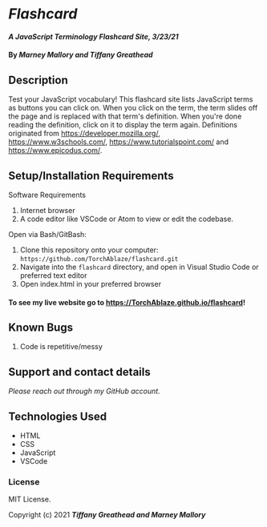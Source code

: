 # _Flashcard_

#### _A JavaScript Terminology Flashcard Site, 3/23/21_

#### By _**Marney Mallory and Tiffany Greathead**_

## Description

Test your JavaScript vocabulary! This flashcard site lists JavaScript terms as buttons you can click on. When you click on the term, the term slides off the page and is replaced with that term's definition. When you're done reading the definition, click on it to display the term again. Definitions originated from https://developer.mozilla.org/, https://www.w3schools.com/, https://www.tutorialspoint.com/ and https://www.epicodus.com/.

## Setup/Installation Requirements

Software Requirements

1. Internet browser
2. A code editor like VSCode or Atom to view or edit the codebase.

Open via Bash/GitBash:

1. Clone this repository onto your computer:
   `https://github.com/TorchAblaze/flashcard.git`
2. Navigate into the `flashcard` directory, and open in Visual Studio Code or preferred text editor
3. Open index.html in your preferred browser

#### To see my live website go to https://TorchAblaze.github.io/flashcard!

## Known Bugs

1. Code is repetitive/messy

## Support and contact details

_Please reach out through my GitHub account._

## Technologies Used

- HTML
- CSS
- JavaScript
- VSCode

### License

MIT License.

Copyright (c) 2021 **_Tiffany Greathead and Marney Mallory_**
